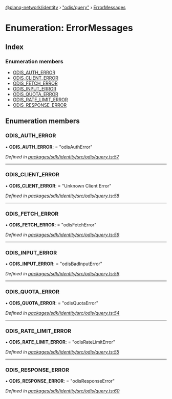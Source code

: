[@planq-network/identity](../README.md) › ["odis/query"](../modules/_odis_query_.md) › [ErrorMessages](_odis_query_.errormessages.md)

# Enumeration: ErrorMessages

## Index

### Enumeration members

* [ODIS_AUTH_ERROR](_odis_query_.errormessages.md#odis_auth_error)
* [ODIS_CLIENT_ERROR](_odis_query_.errormessages.md#odis_client_error)
* [ODIS_FETCH_ERROR](_odis_query_.errormessages.md#odis_fetch_error)
* [ODIS_INPUT_ERROR](_odis_query_.errormessages.md#odis_input_error)
* [ODIS_QUOTA_ERROR](_odis_query_.errormessages.md#odis_quota_error)
* [ODIS_RATE_LIMIT_ERROR](_odis_query_.errormessages.md#odis_rate_limit_error)
* [ODIS_RESPONSE_ERROR](_odis_query_.errormessages.md#odis_response_error)

## Enumeration members

###  ODIS_AUTH_ERROR

• **ODIS_AUTH_ERROR**: = "odisAuthError"

*Defined in [packages/sdk/identity/src/odis/query.ts:57](https://github.com/planq-network/planq-sdk/blob/master/packages/sdk/identity/src/odis/query.ts#L57)*

___

###  ODIS_CLIENT_ERROR

• **ODIS_CLIENT_ERROR**: = "Unknown Client Error"

*Defined in [packages/sdk/identity/src/odis/query.ts:58](https://github.com/planq-network/planq-sdk/blob/master/packages/sdk/identity/src/odis/query.ts#L58)*

___

###  ODIS_FETCH_ERROR

• **ODIS_FETCH_ERROR**: = "odisFetchError"

*Defined in [packages/sdk/identity/src/odis/query.ts:59](https://github.com/planq-network/planq-sdk/blob/master/packages/sdk/identity/src/odis/query.ts#L59)*

___

###  ODIS_INPUT_ERROR

• **ODIS_INPUT_ERROR**: = "odisBadInputError"

*Defined in [packages/sdk/identity/src/odis/query.ts:56](https://github.com/planq-network/planq-sdk/blob/master/packages/sdk/identity/src/odis/query.ts#L56)*

___

###  ODIS_QUOTA_ERROR

• **ODIS_QUOTA_ERROR**: = "odisQuotaError"

*Defined in [packages/sdk/identity/src/odis/query.ts:54](https://github.com/planq-network/planq-sdk/blob/master/packages/sdk/identity/src/odis/query.ts#L54)*

___

###  ODIS_RATE_LIMIT_ERROR

• **ODIS_RATE_LIMIT_ERROR**: = "odisRateLimitError"

*Defined in [packages/sdk/identity/src/odis/query.ts:55](https://github.com/planq-network/planq-sdk/blob/master/packages/sdk/identity/src/odis/query.ts#L55)*

___

###  ODIS_RESPONSE_ERROR

• **ODIS_RESPONSE_ERROR**: = "odisResponseError"

*Defined in [packages/sdk/identity/src/odis/query.ts:60](https://github.com/planq-network/planq-sdk/blob/master/packages/sdk/identity/src/odis/query.ts#L60)*
